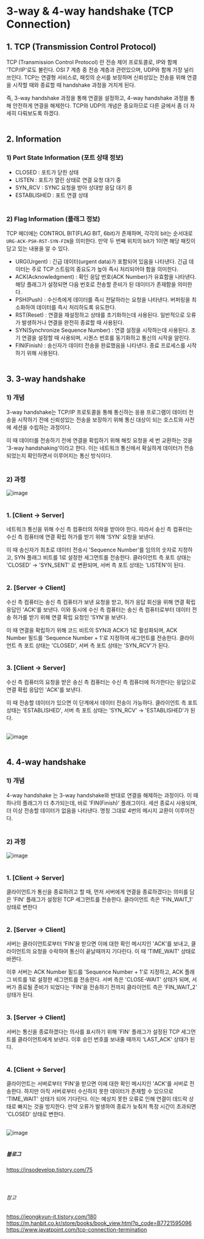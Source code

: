 # 3-way & 4-way handshake (TCP Connection)

## 1. TCP (Transmission Control Protocol)

TCP (Transmission Control Protocol) 란 전송 제어 프로토콜로, IP와 함께 'TCP/IP'로도 불린다. OSI 7 계층 중 전송 계층과 관련있으며, UDP와 함께 가장 널리 쓰인다. TCP는 연결형 서비스로, 패킷의 순서를 보장하며 신뢰성있는 전송을 위해 연결을 시작할 때와 종료할 때 handshake 과정을 거치게 된다. 

즉, 3-way handshake 과정을 통해 연결을 설정하고, 4-way handshake 과정을 통해 안전하게 연결을 해제한다. TCP와 UDP의 개념은 중요하므로 다른 글에서 좀 더 자세히 다뤄보도록 하겠다.
<br><br>

## 2. Information

### 1) Port State Information (포트 상태 정보)

- CLOSED : 포트가 닫힌 상태
- LISTEN : 포트가 열린 상태로 연결 요청 대기 중
- SYN_RCV : SYNC 요청을 받아 상대방 응답 대기 중
- ESTABLISHED : 포트 연결 상태
<br><br>

### 2) Flag Information (플래그 정보)
TCP 헤더에는 CONTROL BIT(FLAG BIT, 6bit)가 존재하며, 각각의 bit는 순서대로 `URG-ACK-PSH-RST-SYN-FIN`을 의미한다. 만약 두 번째 위치의 bit가 1이면 해당 패킷이 담고 있는 내용을 알 수 있다.
<br>

- URG(Urgent) : 긴급 데이터(urgent data)가 포함되어 있음을 나타낸다. 긴급 데이터는 주로 TCP 스트림의 중요도가 높아 즉시 처리되어야 함을 의미한다.
- ACK(Acknowledgment) : 확인 응답 번호(ACK Number)가 유효함을 나타낸다. 해당 플래그가 설정되면 다음 번호로 전송할 준비가 된 데이터가 존재함을 의미한다.
- PSH(Push) : 수신측에게 데이터를 즉시 전달하라는 요청을 나타낸다. 버퍼링을 최소화하여 데이터를 즉시 처리하도록 유도한다.
- RST(Reset) : 연결을 재설정하고 상태를 초기화하는데 사용된다. 일반적으로 오류가 발생하거나 연결을 완전히 종료할 때 사용된다.
- SYN(Synchronize Sequence Number) : 연결 설정을 시작하는데 사용된다. 초기 연결을 설정할 때 사용되며, 시퀀스 번호를 동기화하고 통신의 시작을 알린다.
- FIN(Finish) : 송신자가 데이터 전송을 완료했음을 나타낸다. 종료 프로세스를 시작하기 위해 사용된다.
<br><br>

## 3. 3-way handshake

### 1) 개념
3-way handshake는 TCP/IP 프로토콜을 통해 통신하는 응용 프로그램이 데이터 전송을 시작하기 전에 신뢰성있는 전송을 보장하기 위해 통신 대상이 되는 호스트와 사전에 세션을 수립하는 과정이다.

이 때 데이터를 전송하기 전에 연결을 확립하기 위해 해킷 요청을 세 번 교환하는 것을 '3-way handshaking'이라고 한다. 이는 네트워크 통신에서 확실하게 데이터가 전송되었는지 확인하면서 이루어지는 통신 방식이다.
<br><br>

### 2) 과정
![image](https://github.com/dev-study-team/2024-CS-Study/assets/98972385/6e4e88ca-4d37-4dff-9e10-33953d2ab72d)
<br><br>

### 1. [Client -> Server]

네트워크 통신을 위해 수신 측 컴퓨터의 허락을 받아야 한다. 따라서 송신 측 컴퓨터는 수신 측 컴퓨터에 연결 확립 허가를 받기 위해 'SYN' 요청을 보낸다. 

이 때 송신자가 최초로 데이터 전송시 'Sequence Number'를 임의의 숫자로 지정하고, SYN 플래그 비트를 1로 설정한 세그먼트를 전송한다. 클라이언트 측 포트 상태는 'CLOSED' -> 'SYN_SENT' 로 변환되며, 서버 측 포트 상태는 'LISTEN'이 된다.
<br><br>

### 2. [Server -> Client]

수신 측 컴퓨터는 송신 측 컴퓨터가 보낸 요청을 받고, 허가 응답 회신을 위해 연결 확립 응답인 'ACK'를 보낸다. 이와 동시에 수신 측 컴퓨터는 송신 측 컴퓨터로부터 데이터 전송 허가를 받기 위해 연결 확립 요청인 'SYN'을 보낸다. 

이 때 연결을 확립하기 위해 코드 비트의 SYN과 ACK가 1로 활성화되며, ACK Number 필드를 'Sequence Number + 1'로 지정하여 새그먼트를 전송한다. 클라이언트 측 포트 상태는 'CLOSED', 서버 측 포트 상태는 'SYN_RCV'가 된다.
<br><br>

### 3. [Client -> Server]

수신 측 컴퓨터의 요청을 받은 송신 측 컴퓨터는 수신 측 컴퓨터에 허가한다는 응답으로 연결 확립 응답인 'ACK'를 보낸다.

이 때 전송할 데이터가 있으면 이 단계에서 데이터 전송이 가능하다. 클라이언트 측 포트 상태는 'ESTABLISHED', 서버 측 포트 상태는 'SYN_RCV' -> 'ESTABLISHED'가 된다.
<br><br>

![image](https://github.com/dev-study-team/2024-CS-Study/assets/98972385/1d7ce5e4-8c64-4572-8888-323ccf024429)
<br><br>

## 4. 4-way handshake

### 1) 개념
4-way handshake 는 3-way handshake와 반대로 연결을 해제하는 과정이다. 이 때 하나의 플래그가 더 추가되는데, 바로 'FIN(Finish)' 플래그이다. 세션 종료시 사용되며, 더 이상 전송할 데이터가 없음을 나타낸다. 명칭 그대로 4번의 메시지 교환이 이루어진다.
<br><br>

### 2) 과정
![image](https://github.com/dev-study-team/2024-CS-Study/assets/98972385/8d4ee4f4-ffcc-44c9-b42b-8cf53f3b2054)
<br><br>

### 1. [Client -> Server]

클라이언트가 통신을 종료하려고 할 때, 먼저 서버에게 연결을 종료하겠다는 의미를 담은 'FIN' 플래그가 설정된 TCP 세그먼트를 전송한다. 클라이언트 측은 'FIN_WAIT_1' 상태로 변한다
<br><br>

### 2. [Server -> Client]

서버는 클라이언트로부터 'FIN'을 받으면 이에 대한 확인 메시지인 'ACK'를 보내고, 클라이언트의 요청을 수락하여 통신이 끝날때까지 기다린다. 이 때 'TIME_WAIT' 상태로 바뀐다. 

이후 서버는 ACK Number 필드를 'Sequence Number + 1'로 지정하고, ACK 플래그 비트를 1로 설정한 세그먼트를 전송한다. 서버 측은 'CLOSE-WAIT' 상태가 되며, 서버가 종료될 준비가 되었다는 'FIN'을 전송하기 전까지 클라이언트 측은 'FIN_WAIT_2' 상태가 된다.
<br><br>
 
### 3. [Server -> Client]

서버는 통신을 종료하겠다는 의사를 표시하기 위해 'FIN' 플래그가 설정된 TCP 세그먼트를 클라이언트에게 보낸다. 이후 승인 번호를 보내줄 때까지 'LAST_ACK' 상태가 된다.
<br><br>

### 4. [Client -> Server]

클라이언트는 서버로부터 'FIN'을 받으면 이에 대한 확인 메시지인 'ACK'를 서버로 전송한다. 하지만 아직 서버로부터 수신하지 못한 데이터가 존재할 수 있으므로 'TIME_WAIT' 상태가 되어 기다린다. 이는 예상치 못한 오류로 인해 연결이 데드락 상태로 빠지는 것을 방지한다. 만약 오류가 발생하여 종료가 늦춰저 특정 시간이 초과되면 'CLOSED' 상태로 변한다.
<br><br>

![image](https://github.com/dev-study-team/2024-CS-Study/assets/98972385/a76485fc-50b2-426d-9bd2-b1e395a251f6)
<br><br>

##### 블로그
https://jnsodevelop.tistory.com/75
<br><br><br>

###### 참고
https://jeongkyun-it.tistory.com/180<br>
https://m.hanbit.co.kr/store/books/book_view.html?p_code=B7721595096<br>
https://www.javatpoint.com/tcp-connection-termination
